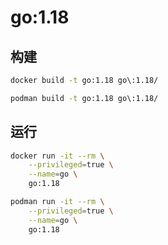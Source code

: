# go:1.18

## 构建

```bash
docker build -t go:1.18 go\:1.18/

podman build -t go:1.18 go\:1.18/
```

## 运行

```bash
docker run -it --rm \
    --privileged=true \
    --name=go \
    go:1.18

podman run -it --rm \
    --privileged=true \
    --name=go \
    go:1.18
```